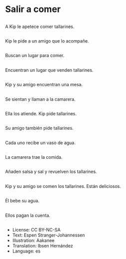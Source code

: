 # Salir a comer

##
A Kip le apetece comer tallarines.

##
Kip le pide a un amigo que lo acompañe.

##
Buscan un lugar para comer.

##
Encuentran un lugar que venden tallarines.

##
Kip y su amigo encuentran una mesa.

##
Se sientan y llaman a la camarera.

##
Ella los atiende. Kip pide tallarines.

##
Su amigo también pide tallarines.

##
Cada uno recibe un vaso de agua.

##
La camarera trae la comida.

##
Añaden salsa y sal y revuelven los tallarines.

##
Kip y su amigo se comen los tallarines. Están deliciosos.

##
Él bebe su agua.

##
Ellos pagan la cuenta.

##
* License: CC BY-NC-SA
* Text: Espen Stranger-Johannessen
* Illustration: Aakanee
* Translation: Ibsen Hernández
* Language: es
